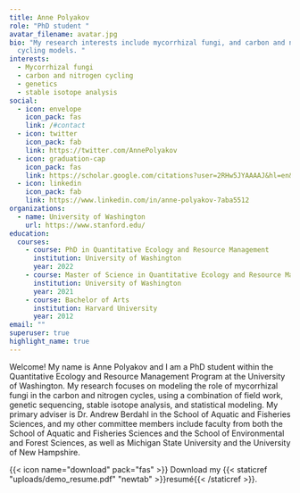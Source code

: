 ```yaml
---
title: Anne Polyakov
role: "PhD student "
avatar_filename: avatar.jpg
bio: "My research interests include mycorrhizal fungi, and carbon and nitrogen
  cycling models. "
interests:
  - Mycorrhizal fungi
  - carbon and nitrogen cycling
  - genetics
  - stable isotope analysis
social:
  - icon: envelope
    icon_pack: fas
    link: /#contact
  - icon: twitter
    icon_pack: fab
    link: https://twitter.com/AnnePolyakov
  - icon: graduation-cap
    icon_pack: fas
    link: https://scholar.google.com/citations?user=2RHw5JYAAAAJ&hl=en&oi=ao
  - icon: linkedin
    icon_pack: fab
    link: https://www.linkedin.com/in/anne-polyakov-7aba5512
organizations:
  - name: University of Washington
    url: https://www.stanford.edu/
education:
  courses:
    - course: PhD in Quantitative Ecology and Resource Management
      institution: University of Washington
      year: 2022
    - course: Master of Science in Quantitative Ecology and Resource Management
      institution: University of Washington
      year: 2021
    - course: Bachelor of Arts
      institution: Harvard University
      year: 2012
email: ""
superuser: true
highlight_name: true
---
```

Welcome! My name is Anne Polyakov and I am a PhD student within the Quantitative Ecology and Resource Management Program at the University of Washington. My research focuses on modeling the role of mycorrhizal fungi in the carbon and nitrogen cycles, using a combination of field work, genetic sequencing, stable isotope analysis, and statistical modeling. My primary adviser is Dr. Andrew Berdahl in the School of Aquatic and Fisheries Sciences, and my other committee members include faculty from both the School of Aquatic and Fisheries Sciences and the School of Environmental and Forest Sciences, as well as Michigan State University and the University of New Hampshire.

{{< icon name="download" pack="fas" >}} Download my {{< staticref "uploads/demo_resume.pdf" "newtab" >}}resumé{{< /staticref >}}.